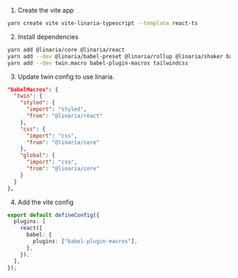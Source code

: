 1. Create the vite app

```sh
yarn create vite vite-linaria-typescript --template react-ts
```

2. Install dependencies

```sh
yarn add @linaria/core @linaria/react
yarn add --dev @linaria/babel-preset @linaria/rollup @linaria/shaker babel-loader
yarn add --dev twin.macro babel-plugin-macros tailwindcss
```

3. Update twin config to use linaria.

```json
"babelMacros": {
  "twin": {
    "styled": {
      "import": "styled",
      "from": "@linaria/react"
    },
    "css": {
      "import": "css",
      "from": "@linaria/core"
    },
    "global": {
      "import": "css",
      "from": "@linaria/core"
    }
  }
},
```

4.  Add the vite config

```ts
export default defineConfig({
  plugins: [
    react({
      babel: {
        plugins: ["babel-plugin-macros"],
      },
    }),
  ],
});
```
